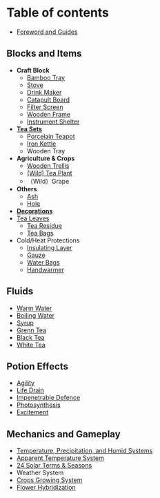 # Table of contents

* [Foreword and Guides](README.md)

## Blocks and Items <a id="blocks-items"></a>

- **Craft Block**
  - [Bamboo Tray](blocks-items/bamboo-tray.md)
  - [Stove](blocks-items/stove.md)
  - [Drink Maker](blocks-items/drink-maker.md)
  - [Catapult Board](blocks-items/catapult-board.md)
  - [Filter Screen](blocks-items/filter-screen.md)
  - [Wooden Frame](blocks-items/wooden-frame.md)
  - [Instrument Shelter](blocks-items/instrument-shelter.md)
- [**Tea Sets**](blocks-items/tea-set.md)
  - [Porcelain Teapot](blocks-items/porcelain-teapot.md)
  - [Iron Kettle](blocks-items/iron-kettle.md)
  - Wooden Tray
- **Agriculture & Crops**
  - [Wooden Trellis](blocks-items/wooden-trellis.md)
  - [(Wild) Tea Plant](blocks-items/tea-plant.md)
  - （Wild）Grape
- **Others**
  - [Ash](blocks-items/ash.md)
  - [Hole](blocks-items/hole.md)
- [**Decorations**](blocks-items/bamboo-decorations.md)
- [Tea Leaves](blocks-items/tea-leaves.md)
  - [Tea Residue](blocks-items/tea-residue.md)
  - [Tea Bags](blocks-items/tea-bag.md)
- Cold/Heat Protections
  - [Insulating Layer](blocks-items/insulating-layer.md)
  - [Gauze](blocks-items/gauze.md)
  - [Water Bags](blocks-items/water-bag.md)
  - [Handwarmer](blocks-items/handwarmer.md)

## Fluids <a id="fluids"></a>

* [Warm Water](fluids/warm-water.md)
* [Boiling Water](fluids/boiling-water.md)
* [Syrup](fluids/sugary-water.md)
* [Grenn Tea](fluids/green-tea.md)
* [Black Tea](fluids/black-tea.md)
* [White Tea](fluids/white-tea.md)

## Potion Effects <a id="effects"></a>

* [Agility](agility.md)
* [Life Drain](life-drain.md)
* [Impenetrable Defence](impenetrable-defence.md)
* [Photosynthesis](photosynthesis.md)
* [Excitement](excitement.md)

## Mechanics and Gameplay <a id="features"></a>

* [Temperature, Precipitation, and Humid Systems](features/humid.md)
* [Apparent Temperature System](features/player-temperature.md)
* [24 Solar Terms & Seasons](features/solar-terms.md)
* Weather System
* [Crops Growing System](features/crops.md)
* [Flower Hybridization](features/flower-hybridization.md)
